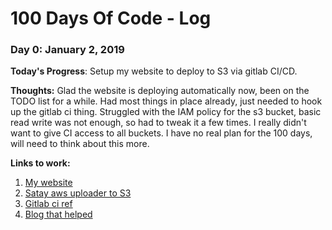 # 100 Days Of Code - Log

### Day 0: January 2, 2019

**Today's Progress**: Setup my website to deploy to S3 via gitlab CI/CD. 

**Thoughts:** Glad the website is deploying automatically now, been on the TODO list for a while. Had most things in place already, just needed to hook up the gitlab ci thing. Struggled with the IAM policy for the s3 bucket, basic read write was not enough, so had to tweak it a few times. I really didn't want to give CI access to all buckets.
I have no real plan for the 100 days, will need to think about this more.

**Links to work:** 
1. [My website](https://runningdeveloper.com)
2. [Satay aws uploader to S3](https://github.com/jameslnewell/satay)
3. [Gitlab ci ref](https://docs.gitlab.com/ee/ci/yaml/README.html)
4. [Blog that helped](http://blog.logicwind.com/auto-deploy-spa-with-aws-s3-and-cloudfront-using-gitlab-ci-cd/)
